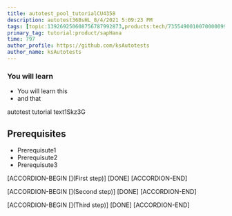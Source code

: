 ```yaml
---
title: autotest_pool_tutorialCU4358
description: autotest36BsHL_8/4/2021 5:09:23 PM
tags: [topic:139269250608756787992873,products:tech/73554900100700000996,tutorial:experience/advanced]
primary_tag: tutorial:product/sapHana
time: 797
author_profile: https://github.com/ksAutotests
author_name: ksAutotests
---
```

### You will learn
- You will learn this
- and that

autotest tutorial text1Skz3G

## Prerequisites
- Prerequisute1
- Prerequisute2
- Prerequisute3

[ACCORDION-BEGIN [](First step)]
[DONE]
[ACCORDION-END]

[ACCORDION-BEGIN [](Second step)]
[DONE]
[ACCORDION-END]

[ACCORDION-BEGIN [](Third step)]
[DONE]
[ACCORDION-END]

